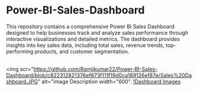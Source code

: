 # Power-BI-Sales-Dashboard
This repository contains a comprehensive Power BI Sales Dashboard designed to help businesses track and analyze sales performance through interactive visualizations and detailed metrics. The dashboard provides insights into key sales data, including total sales, revenue trends, top-performing products, and customer segmentation.
<br><br>

<img scr="https://github.com/Ramjikumar22/Power-BI-Sales-Dashboard/blob/c822312821376ef873f111f19d0ca189126ef87e/Sales%20Dashboard.JPG" alt="image Description width="600".
[!Dashboard Images](https://github.com/Ramjikumar22/Power-BI-Sales-Dashboard/blob/c822312821376ef873f111f19d0ca189126ef87e/Sales%20Dashboard.JPG)
